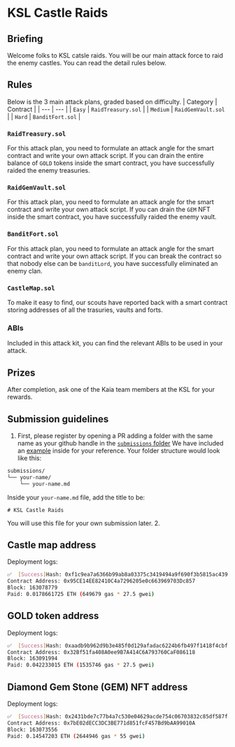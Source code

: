# KSL Castle Raids

## Briefing
Welcome folks to KSL catsle raids. You will be our main attack force to raid the enemy castles. You can read the detail rules below.

## Rules
Below is the 3 main attack plans, graded based on difficulty.
| Category | Contract |
| --- | --- |
| `Easy` | `RaidTreasury.sol` |
| `Medium` | `RaidGemVault.sol` |
| `Hard` | `BanditFort.sol` |

### `RaidTreasury.sol`
For this attack plan, you need to formulate an attack angle for the smart contract and write your own attack script. If you can drain the entire balance of `GOLD` tokens inside the smart contract, you have successfully raided the enemy treasuries.

### `RaidGemVault.sol`
For this attack plan, you need to formulate an attack angle for the smart contract and write your own attack script. If you can drain the `GEM` NFT inside the smart contract, you have successfully raided the enemy vault.

### `BanditFort.sol`
For this attack plan, you need to formulate an attack angle for the smart contract and write your own attack script. If you can break the contract so that nobody else can be `banditLord`, you have successfully eliminated an enemy clan.

### `CastleMap.sol`
To make it easy to find, our scouts have reported back with a smart contract storing addresses of all the trasuries, vaults and forts.

### ABIs
Included in this attack kit, you can find the relevant ABIs to be used in your attack.

## Prizes
After completion, ask one of the Kaia team members at the KSL for your rewards.

## Submission guidelines
1. First, please register by opening a PR adding a folder with the same name as your github handle in the [`submissions` folder](/ctf/submissions/) We have included an [example](/ctf/submissions/zxstim/) inside for your reference. Your folder structure would look like this:
```bash
submissions/
└── your-name/
    └── your-name.md
```
Inside your `your-name.md` file, add the title to be:
```
# KSL Castle Raids
```
You will use this file for your own submission later.
2. 

## Castle map address

Deployment logs:
```bash
✅  [Success]Hash: 0xf1c9ea7a6366b99ab8a03375c3419494a9f690f3b5815ac439c36f6610339886
Contract Address: 0x95CE14EE82410C4a7296205e0c663969703Dc857
Block: 163078779
Paid: 0.0178661725 ETH (649679 gas * 27.5 gwei)
```

## GOLD token address

Deployment logs:
```bash
✅  [Success]Hash: 0xaadb9b962d9b3e485f0d129afadac6224b6fb497f1418f4cbfd257d78be39ef3
Contract Address: 0x32Bf51fa408A0ee9B7A414C6A793760CaF086118
Block: 163091994
Paid: 0.042233015 ETH (1535746 gas * 27.5 gwei)
```

## Diamond Gem Stone (GEM) NFT address

Deployment logs:
```bash
✅  [Success]Hash: 0x2431bde7c77b4a7c530e04629acde754c06703832c85df587ff5756c42c626f8
Contract Address: 0x7bE02dECC3DC3BE771d851fcF457Bd9bAA99010A
Block: 163073556
Paid: 0.14547203 ETH (2644946 gas * 55 gwei)
```
